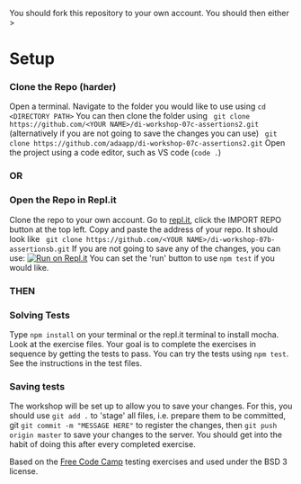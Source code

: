 You should fork this repository to your own account.
You should then either >

# Setup
### Clone the Repo (harder)
Open a terminal. Navigate to the folder you would like to use using ```cd <DIRECTORY PATH>```
You can then clone the folder using
``` git clone https://github.com/<YOUR NAME>/di-workshop-07c-assertions2.git```
(alternatively if you are not going to save the changes you can use)
``` git clone https://github.com/adaapp/di-workshop-07c-assertions2.git```
Open the project using a code editor, such as VS code (```code .```)
### OR
### Open the Repo in Repl.it
Clone the repo to your own account.
Go to [repl.it](https://repl.it), click the IMPORT REPO button at the top left. Copy and paste the address of your repo.
It should look like 
``` git clone https://github.com/<YOUR NAME>/di-workshop-07b-assertionsb.git```
If you are not going to save any of the changes, you can use:
[![Run on Repl.it](https://repl.it/badge/github/adaapp/di-workshop-07b-assertions2)](https://repl.it/github/adaapp/di-workshop-07b-assertions2)
You can set the 'run' button to use ```npm test``` if you would like.

### THEN
### Solving Tests
Type ```npm install``` on your terminal or the repl.it terminal to install mocha.
Look at the exercise files. Your goal is to complete the exercises in sequence by getting the tests to pass. You can try the tests using ```npm test```. See the instructions in the test files.

### Saving tests
The workshop will be set up to allow you to save your changes.
For this, you should use ```git add .``` to 'stage' all files, i.e. prepare them to be committed, git ```git commit -m "MESSAGE HERE"``` to register the changes, then ```git push origin master``` to save your changes to the server. You should get into the habit of doing this after every completed exercise.

Based on the [Free Code Camp](https://www.freecodecamp.org/) testing exercises and used under the BSD 3 license.
